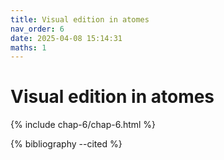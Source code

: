 ```yaml
---
title: Visual edition in atomes
nav_order: 6
date: 2025-04-08 15:14:31
maths: 1
---
```


# Visual edition in atomes

{% include chap-6/chap-6.html %}

{% bibliography --cited %}
